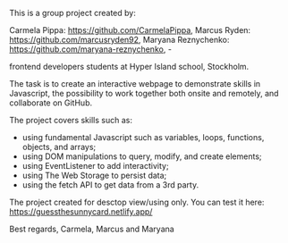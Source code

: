 This is a group project created by:

Carmela Pippa: https://github.com/CarmelaPippa,
Marcus Ryden: https://github.com/marcusryden92,
Maryana Reznychenko: https://github.com/maryana-reznychenko, -

frontend developers students at Hyper Island school, Stockholm.

The task is to create an interactive webpage to demonstrate skills in Javascript, the possibility to work together both onsite and remotely, and collaborate on GitHub.

The project covers skills such as:
- using fundamental Javascript such as variables, loops, functions, objects, and arrays;
- using DOM manipulations to query, modify, and create elements;
- using EventListener to add interactivity;
- using The Web Storage to persist data;
- using the fetch API to get data from a 3rd party.

The project created for desctop view/using only.
You can test it here: https://guessthesunnycard.netlify.app/



Best regards,
Carmela, Marcus and Maryana
